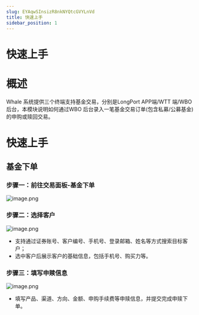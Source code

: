 ```yaml
---
slug: EYAqwSInsizR8nkNYQtcGVYLnVd
title: 快速上手
sidebar_position: 1
---
```



# 快速上手


# 概述


Whale 系统提供三个终端支持基金交易，分别是LongPort APP端/WTT 端/WBO 后台，本模块说明如何通过WBO 后台录入一笔基金交易订单(包含私募/公募基金)的申购或赎回交易。


# 快速上手


## 基金下单


### 步骤一：前往交易面板-基金下单


![image.png](/assets/7836877223cca1de09886b51ae94ded6.png)


### 步骤二：选择客户


![image.png](/assets/1b68297fa522476cc39b879f65a9762c.png)

- 支持通过证券账号、客户编号、手机号、登录邮箱、姓名等方式搜索目标客户；
- 选中客户后展示客户的基础信息，包括手机号、购买力等。

### 步骤三：填写申赎信息


![image.png](/assets/76c656317545bbd8cb9e4f610ffae899.png)

- 填写产品、渠道、方向、金额、申购手续费等申赎信息，并提交完成申赎下单。
